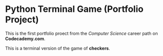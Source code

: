 # Python Terminal Game (Portfolio Project)

This is the first portfolio proect from the *Computer Science* career path on **Codecademy.com**.

This is a terminal version of the game of **checkers**.